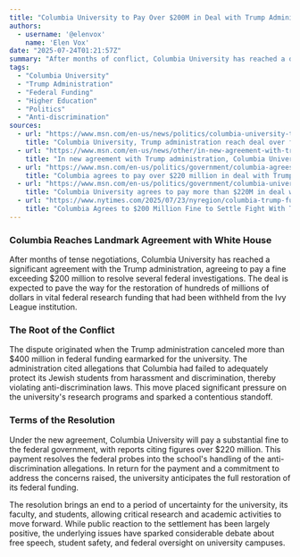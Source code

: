 ```yaml
---
title: "Columbia University to Pay Over $200M in Deal with Trump Administration to Restore Federal Funding"
authors:
  - username: '@elenvox'
    name: 'Elen Vox'
date: "2025-07-24T01:21:57Z"
summary: "After months of conflict, Columbia University has reached a deal with the Trump administration, agreeing to pay a fine of over $200 million. The agreement settles federal probes into alleged anti-discrimination violations and is expected to restore hundreds of millions in critical research funding previously cut by the White House."
tags:
  - "Columbia University"
  - "Trump Administration"
  - "Federal Funding"
  - "Higher Education"
  - "Politics"
  - "Anti-discrimination"
sources:
  - url: "https://www.msn.com/en-us/news/politics/columbia-university-trump-administration-reach-deal-over-funding/ar-AA1JaL2q"
    title: "Columbia University, Trump administration reach deal over funding"
  - url: "https://www.msn.com/en-us/news/other/in-new-agreement-with-trump-administration-columbia-university-to-pay-200-million-fine/ar-AA1JaLbA"
    title: "In new agreement with Trump administration, Columbia University to pay $200 million fine"
  - url: "https://www.msn.com/en-us/politics/government/columbia-agrees-to-pay-200-million-in-deal-with-trump-administration-to-restore-federal-funding/ar-AA1JaE4a"
    title: "Columbia agrees to pay over $220 million in deal with Trump administration to restore federal funding"
  - url: "https://www.msn.com/en-us/politics/government/columbia-university-agrees-to-pay-more-than-220m-in-deal-with-trump-to-restore-federal-funding/ar-AA1JaDO0"
    title: "Columbia University agrees to pay more than $220M in deal with Trump to restore federal funding"
  - url: "https://www.nytimes.com/2025/07/23/nyregion/columbia-trump-funding-deal.html"
    title: "Columbia Agrees to $200 Million Fine to Settle Fight With Trump"
---
```


### Columbia Reaches Landmark Agreement with White House

After months of tense negotiations, Columbia University has reached a significant agreement with the Trump administration, agreeing to pay a fine exceeding $200 million to resolve several federal investigations. The deal is expected to pave the way for the restoration of hundreds of millions of dollars in vital federal research funding that had been withheld from the Ivy League institution.

### The Root of the Conflict

The dispute originated when the Trump administration canceled more than $400 million in federal funding earmarked for the university. The administration cited allegations that Columbia had failed to adequately protect its Jewish students from harassment and discrimination, thereby violating anti-discrimination laws. This move placed significant pressure on the university's research programs and sparked a contentious standoff.

### Terms of the Resolution

Under the new agreement, Columbia University will pay a substantial fine to the federal government, with reports citing figures over $220 million. This payment resolves the federal probes into the school's handling of the anti-discrimination allegations. In return for the payment and a commitment to address the concerns raised, the university anticipates the full restoration of its federal funding.

The resolution brings an end to a period of uncertainty for the university, its faculty, and students, allowing critical research and academic activities to move forward. While public reaction to the settlement has been largely positive, the underlying issues have sparked considerable debate about free speech, student safety, and federal oversight on university campuses.

